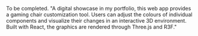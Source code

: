 To be completed.
"A digital showcase in my portfolio, this web app provides a gaming chair customization tool. Users can adjust the colours of individual components and visualize their changes in an interactive 3D environment. Built with React, the graphics are rendered through Three.js and R3F."
